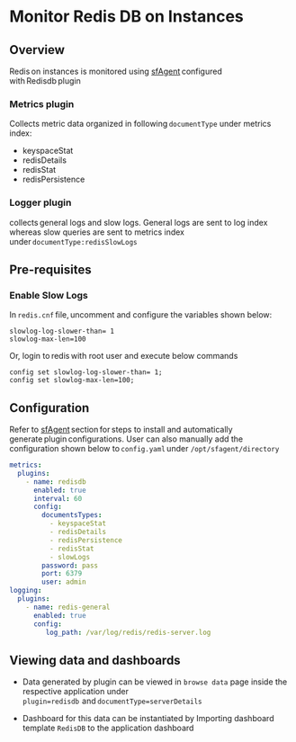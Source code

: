 # Monitor Redis DB on Instances

## Overview

Redis on instances is monitored using [sfAgent](/docs/sidebar-snappyflow-saas/Quick_Start/getting_started#sfagent) configured with Redisdb plugin  

### Metrics plugin

Collects metric data organized in following `documentType` under metrics index:  

- keyspaceStat  
- redisDetails 
- redisStat
- redisPersistence

### Logger plugin

collects general logs and slow logs. General logs are sent to log index whereas slow queries are sent to metrics index under `documentType:redisSlowLogs`  

## Pre-requisites  

### Enable Slow Logs   

In `redis.cnf` file, uncomment and configure the variables shown below: 

```shell
slowlog-log-slower-than= 1  
slowlog-max-len=100 
```

Or, login to redis with root user and execute below commands  

```
config set slowlog-log-slower-than= 1;  
config set slowlog-max-len=100;  
```

## Configuration 

Refer to [sfAgent](/docs/sidebar-snappyflow-saas/Quick_Start/getting_started#sfagent) section for steps to install and automatically generate plugin configurations. User can also manually add the configuration shown below to `config.yaml` under `/opt/sfagent/directory`  

```yaml
metrics:  
  plugins:  
    - name: redisdb
      enabled: true
      interval: 60  
      config:  
        documentsTypes:  
          - keyspaceStat  
          - redisDetails  
          - redisPersistence
          - redisStat
          - slowLogs          
        password: pass  
        port: 6379  
        user: admin  
logging:  
  plugins:  
    - name: redis-general  
      enabled: true  
      config:  
         log_path: /var/log/redis/redis-server.log  
```

## Viewing data and dashboards   

- Data generated by plugin can be viewed in `browse data` page inside the respective application under `plugin=redisdb`  and `documentType=serverDetails`  


- Dashboard for this data can be instantiated by Importing dashboard template `RedisDB` to the application dashboard  
